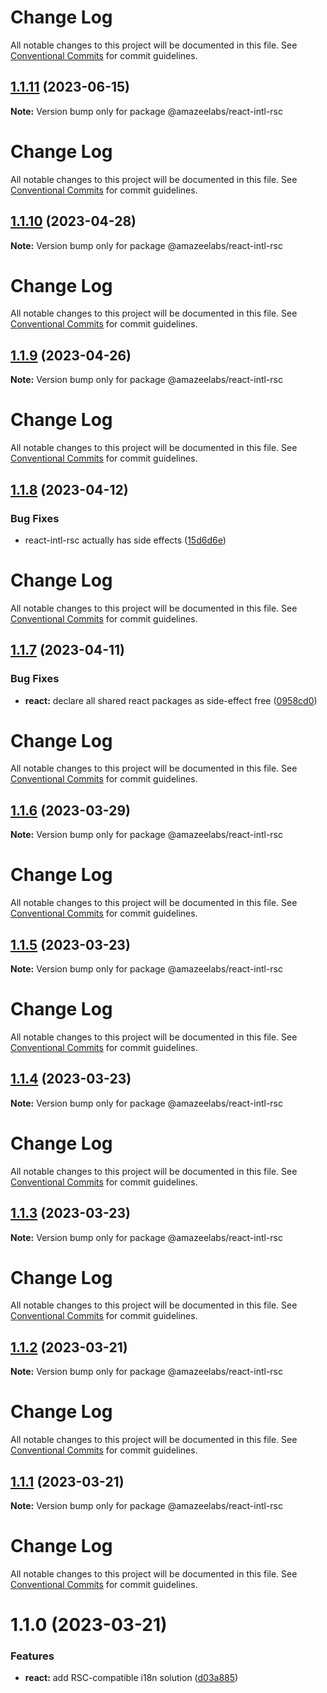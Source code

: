 # Change Log

All notable changes to this project will be documented in this file. See
[Conventional Commits](https://conventionalcommits.org) for commit guidelines.

## [1.1.11](https://github.com/AmazeeLabs/silverback-mono/compare/@amazeelabs/react-intl-rsc@1.1.10...@amazeelabs/react-intl-rsc@1.1.11) (2023-06-15)

**Note:** Version bump only for package @amazeelabs/react-intl-rsc

# Change Log

All notable changes to this project will be documented in this file. See
[Conventional Commits](https://conventionalcommits.org) for commit guidelines.

## [1.1.10](https://github.com/AmazeeLabs/silverback-mono/compare/@amazeelabs/react-intl-rsc@1.1.9...@amazeelabs/react-intl-rsc@1.1.10) (2023-04-28)

**Note:** Version bump only for package @amazeelabs/react-intl-rsc

# Change Log

All notable changes to this project will be documented in this file. See
[Conventional Commits](https://conventionalcommits.org) for commit guidelines.

## [1.1.9](https://github.com/AmazeeLabs/silverback-mono/compare/@amazeelabs/react-intl-rsc@1.1.8...@amazeelabs/react-intl-rsc@1.1.9) (2023-04-26)

**Note:** Version bump only for package @amazeelabs/react-intl-rsc

# Change Log

All notable changes to this project will be documented in this file. See
[Conventional Commits](https://conventionalcommits.org) for commit guidelines.

## [1.1.8](https://github.com/AmazeeLabs/silverback-mono/compare/@amazeelabs/react-intl-rsc@1.1.7...@amazeelabs/react-intl-rsc@1.1.8) (2023-04-12)

### Bug Fixes

- react-intl-rsc actually has side effects
  ([15d6d6e](https://github.com/AmazeeLabs/silverback-mono/commit/15d6d6e0cb42eb63c404574210f26dd54953ff86))

# Change Log

All notable changes to this project will be documented in this file. See
[Conventional Commits](https://conventionalcommits.org) for commit guidelines.

## [1.1.7](https://github.com/AmazeeLabs/silverback-mono/compare/@amazeelabs/react-intl-rsc@1.1.6...@amazeelabs/react-intl-rsc@1.1.7) (2023-04-11)

### Bug Fixes

- **react:** declare all shared react packages as side-effect free
  ([0958cd0](https://github.com/AmazeeLabs/silverback-mono/commit/0958cd06c857b2163f4104e301e18ff326d7ff75))

# Change Log

All notable changes to this project will be documented in this file. See
[Conventional Commits](https://conventionalcommits.org) for commit guidelines.

## [1.1.6](https://github.com/AmazeeLabs/silverback-mono/compare/@amazeelabs/react-intl-rsc@1.1.5...@amazeelabs/react-intl-rsc@1.1.6) (2023-03-29)

**Note:** Version bump only for package @amazeelabs/react-intl-rsc

# Change Log

All notable changes to this project will be documented in this file. See
[Conventional Commits](https://conventionalcommits.org) for commit guidelines.

## [1.1.5](https://github.com/AmazeeLabs/silverback-mono/compare/@amazeelabs/react-intl-rsc@1.1.4...@amazeelabs/react-intl-rsc@1.1.5) (2023-03-23)

**Note:** Version bump only for package @amazeelabs/react-intl-rsc

# Change Log

All notable changes to this project will be documented in this file. See
[Conventional Commits](https://conventionalcommits.org) for commit guidelines.

## [1.1.4](https://github.com/AmazeeLabs/silverback-mono/compare/@amazeelabs/react-intl-rsc@1.1.3...@amazeelabs/react-intl-rsc@1.1.4) (2023-03-23)

**Note:** Version bump only for package @amazeelabs/react-intl-rsc

# Change Log

All notable changes to this project will be documented in this file. See
[Conventional Commits](https://conventionalcommits.org) for commit guidelines.

## [1.1.3](https://github.com/AmazeeLabs/silverback-mono/compare/@amazeelabs/react-intl-rsc@1.1.2...@amazeelabs/react-intl-rsc@1.1.3) (2023-03-23)

**Note:** Version bump only for package @amazeelabs/react-intl-rsc

# Change Log

All notable changes to this project will be documented in this file. See
[Conventional Commits](https://conventionalcommits.org) for commit guidelines.

## [1.1.2](https://github.com/AmazeeLabs/silverback-mono/compare/@amazeelabs/react-intl-rsc@1.1.1...@amazeelabs/react-intl-rsc@1.1.2) (2023-03-21)

**Note:** Version bump only for package @amazeelabs/react-intl-rsc

# Change Log

All notable changes to this project will be documented in this file. See
[Conventional Commits](https://conventionalcommits.org) for commit guidelines.

## [1.1.1](https://github.com/AmazeeLabs/silverback-mono/compare/@amazeelabs/react-intl-rsc@1.1.0...@amazeelabs/react-intl-rsc@1.1.1) (2023-03-21)

**Note:** Version bump only for package @amazeelabs/react-intl-rsc

# Change Log

All notable changes to this project will be documented in this file. See
[Conventional Commits](https://conventionalcommits.org) for commit guidelines.

# 1.1.0 (2023-03-21)

### Features

- **react:** add RSC-compatible i18n solution
  ([d03a885](https://github.com/AmazeeLabs/silverback-mono/commit/d03a885a2ad0443b983069057e37265411d11be2))
